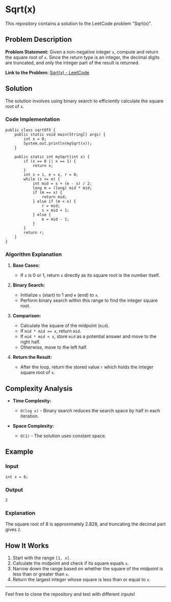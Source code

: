 # Sqrt(x)

This repository contains a solution to the LeetCode problem "Sqrt(x)".

## Problem Description

**Problem Statement:**
Given a non-negative integer `x`, compute and return the square root of `x`. Since the return type is an integer, the decimal digits are truncated, and only the integer part of the result is returned.

**Link to the Problem:** [Sqrt(x) - LeetCode](https://leetcode.com/problems/sqrtx/description/)

## Solution
The solution involves using binary search to efficiently calculate the square root of `x`.

### Code Implementation
```java[]
public class sqrtOfX {
    public static void main(String[] args) {
        int x = 8;
        System.out.println(mySqrt(x));
    }

    public static int mySqrt(int x) {
        if (x == 0 || x == 1) {
            return x;
        }
        int s = 1, e = x, r = 0;
        while (s <= e) {
            int mid = s + (e - s) / 2;
            long m = (long) mid * mid;
            if (m == x) {
                return mid;
            } else if (m < x) {
                r = mid;
                s = mid + 1;
            } else {
                e = mid - 1;
            }
        }
        return r;
    }
}
```

### Algorithm Explanation
1. **Base Cases:**
    - If `x` is 0 or 1, return `x` directly as its square root is the number itself.

2. **Binary Search:**
    - Initialize `s` (start) to 1 and `e` (end) to `x`.
    - Perform binary search within this range to find the integer square root.

3. **Comparison:**
    - Calculate the square of the midpoint (`mid`).
    - If `mid * mid == x`, return `mid`.
    - If `mid * mid < x`, store `mid` as a potential answer and move to the right half.
    - Otherwise, move to the left half.

4. **Return the Result:**
    - After the loop, return the stored value `r` which holds the integer square root of `x`.

## Complexity Analysis

- **Time Complexity:**
    - `O(log x)` - Binary search reduces the search space by half in each iteration.

- **Space Complexity:**
    - `O(1)` - The solution uses constant space.

## Example

### Input
```java[]
int x = 8;
```

### Output
```java[]
2
```

### Explanation
The square root of 8 is approximately 2.828, and truncating the decimal part gives `2`.

## How It Works
1. Start with the range `[1, x]`.
2. Calculate the midpoint and check if its square equals `x`.
3. Narrow down the range based on whether the square of the midpoint is less than or greater than `x`.
4. Return the largest integer whose square is less than or equal to `x`.

---

Feel free to clone the repository and test with different inputs!
